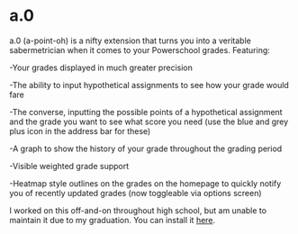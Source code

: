 # a.0

a.0 (a-point-oh) is a nifty extension that turns you into a veritable sabermetrician when it comes to your Powerschool grades. Featuring:

-Your grades displayed in much greater precision

-The ability to input hypothetical assignments to see how your grade would fare

-The converse, inputting the possible points of a hypothetical assignment and the grade you want to see what score you need
(use the blue and grey plus icon in the address bar for these)

-A graph to show the history of your grade throughout the grading period

-Visible weighted grade support 

-Heatmap style outlines on the grades on the homepage to quickly notify you of recently updated grades (now toggleable via options screen)



I worked on this off-and-on throughout high school, but am unable to maintain it due to my graduation. You can install it [here](https://chrome.google.com/webstore/detail/a0-powerschool-enhancemen/lopcdcbkjdojohoahkjlclfmpnfolbfa).
